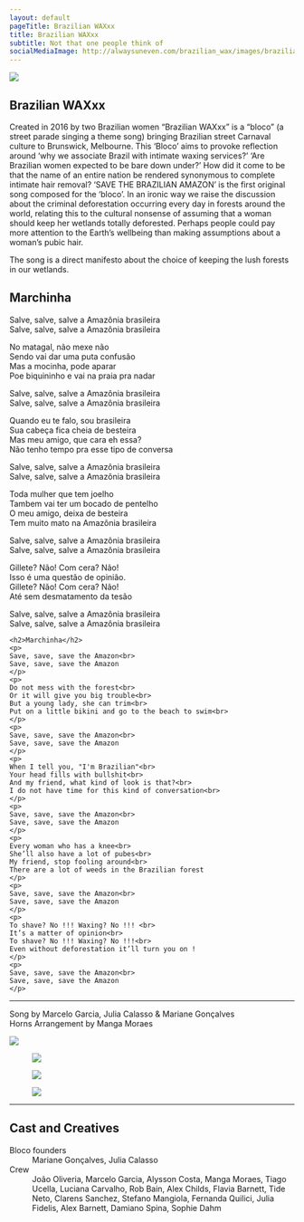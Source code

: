 ```yaml
---
layout: default
pageTitle: Brazilian WAXxx
title: Brazilian WAXxx 
subtitle: Not that one people think of
socialMediaImage: http://alwaysuneven.com/brazilian_wax/images/brazilian_wax_crowd.jpg
---
```


<img class="img-fluid float-right ml-3 mb-3" src="images/brazilian_wax_side.jpg" />

## Brazilian WAXxx
Created in 2016 by two Brazilian women “Brazilian WAXxx” is a “bloco”
(a street parade singing a theme song) bringing Brazilian street Carnaval
culture to Brunswick, Melbourne. This ‘Bloco’ aims to provoke reflection
around ‘why we associate Brazil with intimate waxing services?’ ‘Are
Brazilian women expected to be bare down under?’
How did it come to be that the name of an entire nation be rendered
synonymous to complete intimate hair removal?
‘SAVE THE BRAZILIAN AMAZON’ is the first original song composed for
the ‘bloco’. In an ironic way we raise the discussion about the criminal
deforestation occurring every day in forests around the world, relating
this to the cultural nonsense of assuming that a woman should keep her
wetlands totally deforested.
Perhaps people could pay more attention to the Earth’s wellbeing than
making assumptions about a woman’s pubic hair.

The song is a direct manifesto about the choice of keeping the lush
forests in our wetlands.

<div class="row">
  <div class="col-6">
    <h2>Marchinha</h2>
    <p>
    Salve, salve, salve a Amazônia brasileira<br>
    Salve, salve, salve a Amazônia brasileira
    </p>
    <p>
    No matagal, não mexe não <br>
    Sendo vai dar uma puta confusão <br>
    Mas a mocinha, pode aparar <br>
    Poe biquininho e vai na praia pra nadar <br>
    </p>
    <p>
    Salve, salve, salve a Amazônia brasileira<br>
    Salve, salve, salve a Amazônia brasileira
    </p>
    <p>
    Quando eu te falo, sou brasileira <br>
    Sua cabeça fica cheia de besteira <br>
    Mas meu amigo, que cara eh essa? <br>
    Não tenho tempo pra esse tipo de conversa <br>
    </p>
    <p>
    Salve, salve, salve a Amazônia brasileira<br>
    Salve, salve, salve a Amazônia brasileira
    </p>
    <p>
    Toda mulher que tem joelho <br>
    Tambem vai ter um bocado de pentelho <br>
    O meu amigo, deixa de besteira <br>
    Tem muito mato na Amazônia brasileira <br>
    </p>
    <p>
    Salve, salve, salve a Amazônia brasileira<br>
    Salve, salve, salve a Amazônia brasileira
    </p>
    <p>
    Gillete? Não! Com cera? Não! <br>
    Isso é uma questão de opinião. <br>
    Gillete? Não! Com cera? Não! <br>
    Até sem desmatamento da tesão
    </p>
    <p>
    Salve, salve, salve a Amazônia brasileira<br>
    Salve, salve, salve a Amazônia brasileira
    </p>
  </div>
  <div class="col-6">

    <h2>Marchinha</h2>
    <p>
    Save, save, save the Amazon<br>
    Save, save, save the Amazon
    </p>
    <p>
    Do not mess with the forest<br>
    Or it will give you big trouble<br>
    But a young lady, she can trim<br>
    Put on a little bikini and go to the beach to swim<br>
    </p>
    <p>
    Save, save, save the Amazon<br>
    Save, save, save the Amazon
    </p>
    <p>
    When I tell you, "I'm Brazilian"<br>
    Your head fills with bullshit<br>
    And my friend, what kind of look is that?<br>
    I do not have time for this kind of conversation<br>
    </p>
    <p>
    Save, save, save the Amazon<br>
    Save, save, save the Amazon
    </p>
    <p>
    Every woman who has a knee<br>
    She’ll also have a lot of pubes<br>
    My friend, stop fooling around<br>
    There are a lot of weeds in the Brazilian forest
    </p>
    <p>
    Save, save, save the Amazon<br>
    Save, save, save the Amazon
    </p>
    <p>
    To shave? No !!! Waxing? No !!! <br>
    It’s a matter of opinion<br>
    To shave? No !!! Waxing? No !!!<br>
    Even without deforestation it’ll turn you on !
    </p>
    <p>
    Save, save, save the Amazon<br>
    Save, save, save the Amazon
    </p>
  </div>
  <div class="col-12">
    <p class="lead">
      <hr>
      Song by Marcelo Garcia, Julia Calasso &amp; Mariane Gonçalves <br>
      Horns Arrangement by Manga Moraes
    </p>
  </div>
</div>

<img class="img-fluid w-100 mt-5 mb-5" src="images/brazilian_wax_crowd.jpg">

<div class="row">
  
  <figure class=" col-lg-6 col-md-6">
      <img class="img-fluid" src="images/brazilian_wax_3.jpg">
  </figure>
  <figure class=" col-lg-6 col-md-6">
      <img class="img-fluid" src="images/brazilian_wax_2.jpg">
  </figure>
  <figure class=" col-lg-12 col-md-12">
      <img class="img-fluid w-100" src="images/the_group.jpg">
  </figure>

</div>

<hr>    

## Cast and Creatives

<dl class="row">
  <dt class="col-6">Bloco founders</dt>
  <dd class="col-6">Mariane Gonçalves, Julia Calasso</dd>

  <dt class="col-6">Crew</dt>
  <dd class="col-6">João Oliveria, Marcelo Garcia, Alysson Costa, Manga Moraes, Tiago Ucella, Luciana Carvalho, Rob Bain, Alex Childs, Flavia Barnett, Tide Neto, Clarens Sanchez, Stefano Mangiola, Fernanda Quilici, Julia Fidelis, Alex Barnett, Damiano Spina, Sophie Dahm</dd>
</dl>
